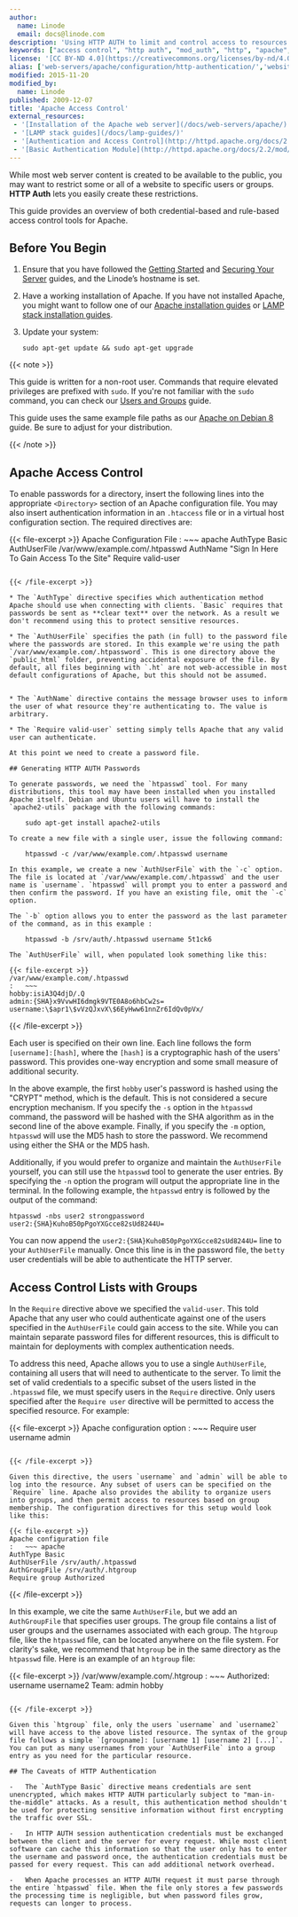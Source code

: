 ```yaml
---
author:
  name: Linode
  email: docs@linode.com
description: 'Using HTTP AUTH to limit and control access to resources hosted on websites.'
keywords: ["access control", "http auth", "mod_auth", "http", "apache", "web server", "security"]
license: '[CC BY-ND 4.0](https://creativecommons.org/licenses/by-nd/4.0)'
alias: ['web-servers/apache/configuration/http-authentication/','websites/apache/authbased-access-control-with-apache/','websites/apache/apache-access-control/']
modified: 2015-11-20
modified_by:
  name: Linode
published: 2009-12-07
title: 'Apache Access Control'
external_resources:
 - '[Installation of the Apache web server](/docs/web-servers/apache/)'
 - '[LAMP stack guides](/docs/lamp-guides/)'
 - '[Authentication and Access Control](http://httpd.apache.org/docs/2.2/howto/auth.html)'
 - '[Basic Authentication Module](http://httpd.apache.org/docs/2.2/mod/mod_auth_basic.html)'
---
```


While most web server content is created to be available to the public, you may want to restrict some or all of a website to specific users or groups. **HTTP Auth** lets you easily create these restrictions.

This guide provides an overview of both credential-based and rule-based access control tools for Apache.

## Before You Begin

1.  Ensure that you have followed the [Getting Started](/docs/getting-started) and [Securing Your Server](/docs/security/securing-your-server) guides, and the Linode’s hostname is set.

2.  Have a working installation of Apache. If you have not installed Apache, you might want to follow one of our [Apache installation guides](/docs/websites/apache/) or [LAMP stack installation guides](/docs/websites/lamp).

3.  Update your system:

        sudo apt-get update && sudo apt-get upgrade

{{< note >}}

This guide is written for a non-root user. Commands that require elevated privileges are prefixed with `sudo`. If you're not familiar with the `sudo` command, you can check our [Users and Groups](/docs/tools-reference/linux-users-and-groups) guide.

This guide uses the same example file paths as our [Apache on Debian 8](/docs/websites/apache/apache-web-server-debian-8) guide. Be sure to adjust for your distribution.

{{< /note >}}

## Apache Access Control

To enable passwords for a directory, insert the following lines into the appropriate `<Directory>` section of an Apache configuration file. You may also insert authentication information in an `.htaccess` file or in a virtual host configuration section. The required directives are:

{{< file-excerpt >}}
Apache Configuration File
:   ~~~ apache
AuthType Basic
AuthUserFile /var/www/example.com/.htpasswd
AuthName "Sign In Here To Gain Access To the Site"
Require valid-user
~~~

{{< /file-excerpt >}}

* The `AuthType` directive specifies which authentication method Apache should use when connecting with clients. `Basic` requires that passwords be sent as **clear text** over the network. As a result we don't recommend using this to protect sensitive resources.

* The `AuthUserFile` specifies the path (in full) to the password file where the passwords are stored. In this example we're using the path `/var/www/example.com/.htpassword`. This is one directory above the `public_html` folder, preventing accidental exposure of the file. By default, all files beginning with `.ht` are not web-accessible in most default configurations of Apache, but this should not be assumed.


* The `AuthName` directive contains the message browser uses to inform the user of what resource they're authenticating to. The value is arbitrary.

* The `Require valid-user` setting simply tells Apache that any valid user can authenticate.

At this point we need to create a password file.

## Generating HTTP AUTH Passwords

To generate passwords, we need the `htpasswd` tool. For many distributions, this tool may have been installed when you installed Apache itself. Debian and Ubuntu users will have to install the `apache2-utils` package with the following commands:

    sudo apt-get install apache2-utils

To create a new file with a single user, issue the following command:

    htpasswd -c /var/www/example.com/.htpasswd username

In this example, we create a new `AuthUserFile` with the `-c` option. The file is located at `/var/www/example.com/.htpasswd` and the user name is `username`. `htpasswd` will prompt you to enter a password and then confirm the password. If you have an existing file, omit the `-c` option.

The `-b` option allows you to enter the password as the last parameter of the command, as in this example :

    htpasswd -b /srv/auth/.htpasswd username 5t1ck6

The `AuthUserFile` will, when populated look something like this:

{{< file-excerpt >}}
/var/www/example.com/.htpasswd
:   ~~~
hobby:isiA3Q4djD/.Q
admin:{SHA}x9VvwHI6dmgk9VTE0A8o6hbCw2s=
username:\$apr1\$vVzQJxvX\$6EyHww61nnZr6IdQv0pVx/
~~~

{{< /file-excerpt >}}

Each user is specified on their own line. Each line follows the form `[username]:[hash]`, where the `[hash]` is a cryptographic hash of the users' password. This provides one-way encryption and some small measure of additional security.

In the above example, the first `hobby` user's password is hashed using the "CRYPT" method, which is the default. This is not considered a secure encryption mechanism. If you specify the `-s` option in the `htpasswd` command, the password will be hashed with the SHA algorithm as in the second line of the above example. Finally, if you specify the `-m` option, `htpasswd` will use the MD5 hash to store the password. We recommend using either the SHA or the MD5 hash.

Additionally, if you would prefer to organize and maintain the `AuthUserFile` yourself, you can still use the `htpasswd` tool to generate the user entries. By specifying the `-n` option the program will output the appropriate line in the terminal. In the following example, the `htpasswd` entry is followed by the output of the command:

    htpasswd -nbs user2 strongpassword
    user2:{SHA}KuhoB50pPgoYXGcce82sUd8244U=

You can now append the `user2:{SHA}KuhoB50pPgoYXGcce82sUd8244U=` line to your `AuthUserFile` manually. Once this line is in the password file, the `betty` user credentials will be able to authenticate the HTTP server.

## Access Control Lists with Groups

In the `Require` directive above we specified the `valid-user`. This told Apache that any user who could authenticate against one of the users specified in the `AuthUserFile` could gain access to the site. While you can maintain separate password files for different resources, this is difficult to maintain for deployments with complex authentication needs.

To address this need, Apache allows you to use a single `AuthUserFile`, containing all users that will need to authenticate to the server. To limit the set of valid credentials to a specific subset of the users listed in the `.htpasswd` file, we must specify users in the `Require` directive. Only users specified after the `Require user` directive will be permitted to access the specified resource. For example:

{{< file-excerpt >}}
Apache configuration option
:   ~~~
Require user username admin
~~~

{{< /file-excerpt >}}

Given this directive, the users `username` and `admin` will be able to log into the resource. Any subset of users can be specified on the `Require` line. Apache also provides the ability to organize users into groups, and then permit access to resources based on group membership. The configuration directives for this setup would look like this:

{{< file-excerpt >}}
Apache configuration file
:   ~~~ apache
AuthType Basic
AuthUserFile /srv/auth/.htpasswd
AuthGroupFile /srv/auth/.htgroup
Require group Authorized
~~~

{{< /file-excerpt >}}

In this example, we cite the same `AuthUserFile`, but we add an `AuthGroupFile` that specifies user groups. The group file contains a list of user groups and the usernames associated with each group. The `htgroup` file, like the `htpasswd` file, can be located anywhere on the file system. For clarity's sake, we recommend that `htgroup` be in the same directory as the `htpasswd` file. Here is an example of an `htgroup` file:

{{< file-excerpt >}}
/var/www/example.com/.htgroup
:   ~~~
Authorized: username username2
Team: admin hobby
~~~

{{< /file-excerpt >}}

Given this `htgroup` file, only the users `username` and `username2` will have access to the above listed resource. The syntax of the group file follows a simple `[groupname]: [username 1] [username 2] [...]`. You can put as many usernames from your `AuthUserFile` into a group entry as you need for the particular resource.

## The Caveats of HTTP Authentication

-   The `AuthType Basic` directive means credentials are sent unencrypted, which makes HTTP AUTH particularly subject to "man-in-the-middle" attacks. As a result, this authentication method shouldn't be used for protecting sensitive information without first encrypting the traffic over SSL.

-   In HTTP AUTH session authentication credentials must be exchanged between the client and the server for every request. While most client software can cache this information so that the user only has to enter the username and password once, the authentication credentials must be passed for every request. This can add additional network overhead.

-   When Apache processes an HTTP AUTH request it must parse through the entire `htpasswd` file. When the file only stores a few passwords the processing time is negligible, but when password files grow, requests can longer to process.
